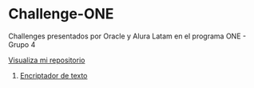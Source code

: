 # Challenge-ONE
Challenges presentados por Oracle y Alura Latam en el programa ONE - Grupo 4

<a href="https://alejosandrini.github.io/Challenge-ONE/">Visualiza mi repositorio</a>

1. <a href="https://alejosandrini.github.io/Challenge-ONE/encriptador-texto/encriptador.html">Encriptador de texto</a>